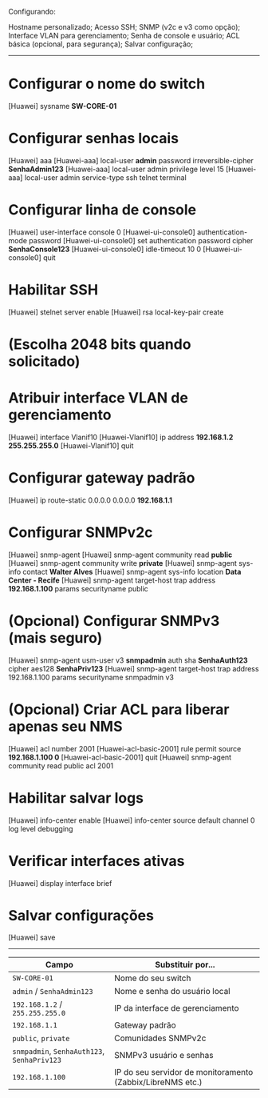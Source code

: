 Configurando:

Hostname personalizado;
Acesso SSH;
SNMP (v2c e v3 como opção);
Interface VLAN para gerenciamento;
Senha de console e usuário;
ACL básica (opcional, para segurança);
Salvar configuração;

-----------------------------------------------------------------------------------------------------------------------------------

# Configurar o nome do switch
[Huawei] sysname **SW-CORE-01**

# Configurar senhas locais
[Huawei] aaa
[Huawei-aaa] local-user **admin** password irreversible-cipher **SenhaAdmin123**
[Huawei-aaa] local-user admin privilege level 15
[Huawei-aaa] local-user admin service-type ssh telnet terminal

# Configurar linha de console
[Huawei] user-interface console 0
[Huawei-ui-console0] authentication-mode password
[Huawei-ui-console0] set authentication password cipher **SenhaConsole123**
[Huawei-ui-console0] idle-timeout 10 0
[Huawei-ui-console0] quit

# Habilitar SSH
[Huawei] stelnet server enable
[Huawei] rsa local-key-pair create
# (Escolha 2048 bits quando solicitado)

# Atribuir interface VLAN de gerenciamento
[Huawei] interface Vlanif10
[Huawei-Vlanif10] ip address **192.168.1.2 255.255.255.0**
[Huawei-Vlanif10] quit

# Configurar gateway padrão
[Huawei] ip route-static 0.0.0.0 0.0.0.0 **192.168.1.1**

# Configurar SNMPv2c
[Huawei] snmp-agent
[Huawei] snmp-agent community read **public**
[Huawei] snmp-agent community write **private**
[Huawei] snmp-agent sys-info contact **Walter Alves**
[Huawei] snmp-agent sys-info location **Data Center - Recife**
[Huawei] snmp-agent target-host trap address **192.168.1.100** params securityname public

# (Opcional) Configurar SNMPv3 (mais seguro)
[Huawei] snmp-agent usm-user v3 **snmpadmin** auth sha **SenhaAuth123** cipher aes128 **SenhaPriv123**
[Huawei] snmp-agent target-host trap address 192.168.1.100 params securityname snmpadmin v3

# (Opcional) Criar ACL para liberar apenas seu NMS
[Huawei] acl number 2001
[Huawei-acl-basic-2001] rule permit source **192.168.1.100 0**
[Huawei-acl-basic-2001] quit
[Huawei] snmp-agent community read public acl 2001

# Habilitar salvar logs
[Huawei] info-center enable
[Huawei] info-center source default channel 0 log level debugging

# Verificar interfaces ativas
[Huawei] display interface brief

# Salvar configurações
[Huawei] save

-------------------------------------------------------------------------------------------------------------------------------------

| Campo                                       | Substituir por...                                          |
| ------------------------------------------- | ---------------------------------------------------------- |
| `SW-CORE-01`                                | Nome do seu switch                                         |
| `admin` / `SenhaAdmin123`                   | Nome e senha do usuário local                              |
| `192.168.1.2` / `255.255.255.0`             | IP da interface de gerenciamento                           |
| `192.168.1.1`                               | Gateway padrão                                             |
| `public`, `private`                         | Comunidades SNMPv2c                                        |
| `snmpadmin`, `SenhaAuth123`, `SenhaPriv123` | SNMPv3 usuário e senhas                                    |
| `192.168.1.100`                             | IP do seu servidor de monitoramento (Zabbix/LibreNMS etc.) |
